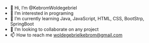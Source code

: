 - 👋 Hi, I’m @KebromWoldegebriel
- 👀 I’m interested in programing 
- 🌱 I’m currently learning Java, JavaScript, HTML, CSS, BootStrp, SpringBoot 
- 💞️ I’m looking to collaborate on any project
- 📫 How to reach me woldegebrielkebrom@gmail.com

<!---
KebromWoldegebriel/KebromWoldegebriel is a ✨ special ✨ repository because its `README.md` (this file) appears on your GitHub profile.
You can click the Preview link to take a look at your changes.
--->
